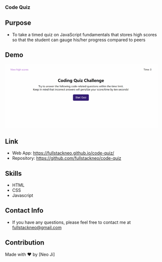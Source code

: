 ### Code Quiz

## Purpose

- To take a timed quiz on JavaScript fundamentals that stores high scores so that the student can gauge his/her progress compared to peers

## Demo

![image](https://github.com/fullstackneo/code-quiz/blob/main/screenshots/code-quiz-screenshots.gif)

## Link

- Web App: https://fullstackneo.github.io/code-quiz/
- Repository: https://github.com/fullstackneo/code-quiz

## Skills

- HTML
- CSS
- Javascript

## Contact Info

- If you have any questions, please feel free to contact me at fullstackneo@gmail.com

## Contribution

Made with ❤️ by [Neo Ji]
